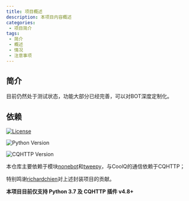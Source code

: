 ```yaml
---
title: 项目概述
description: 本项目内容概述
categories:
 - 项目简介
tags:
 - 简介
 - 概述
 - 情况
 - 注意事项
---
```


## 简介

目前仍然处于测试状态，功能大部分已经完善，可以对BOT深度定制化。

## 依赖

[![License](https://img.shields.io/github/license/richardchien/nonebot.svg)](LICENSE)

![Python Version](https://img.shields.io/badge/python-3.7+-blue.svg)

![CQHTTP Version](https://img.shields.io/badge/cqhttp-4.8+-black.svg)

本仓库主要依赖于模块[nonebot](https://github.com/nonebot/nonebot)和[tweepy](https://github.com/tweepy/tweepy)，与CoolQ的通信依赖于CQHTTP；

特别鸣谢[richardchien](https://github.com/richardchien)对上述封装项目的贡献。

**本项目目前仅支持 Python 3.7 及 CQHTTP 插件 v4.8+**
